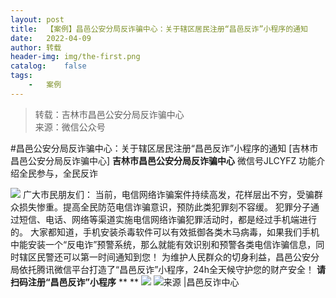 ```yaml
---
layout:	post
title:	【案例】昌邑公安分局反诈骗中心：关于辖区居民注册“昌邑反诈”小程序的通知
date:	2022-04-09
author:	转载
header-img:	img/the-first.png
catalog:	false
tags:
	-	案例
---
```


<blockquote><p>转载：吉林市昌邑公安分局反诈骗中心<br>
来源：微信公众号</p></blockquote>

#昌邑公安分局反诈骗中心：关于辖区居民注册“昌邑反诈”小程序的通知
[吉林市昌邑公安分局反诈骗中心]
**吉林市昌邑公安分局反诈骗中心**
微信号JLCYFZ
功能介绍全民参与，全民反诈

![]({{site.baseurl}}/postimg/7f48KExj8S53ibUWhYkGsX6fwH9J0dEEqeuOkA1nwiceOibfe2RWwXxYXicN3zx1mAibXjQdrRIWT5GhwsNY7Zaa21A.jpeg)
广大市民朋友们：
当前，电信网络诈骗案件持续高发，花样层出不穷，受骗群众损失惨重。提高全民防范电信诈骗意识，预防此类犯罪刻不容缓。
犯罪分子通过短信、电话、网络等渠道实施电信网络诈骗犯罪活动时，都是经过手机端进行的。
大家都知道，手机安装杀毒软件可以有效抵御各类木马病毒，如果我们手机中能安装一个“反电诈”预警系统，那么就能有效识别和预警各类电信诈骗信息，同时辖区民警还可以第一时间通知到您！
为维护人民群众的切身利益，昌邑公安分局依托腾讯微信平台打造了“昌邑反诈”小程序，24h全天候守护您的财产安全！
**请扫码注册“昌邑反诈”小程序**
**
**
![]({{site.baseurl}}/postimg/7f48KExj8S7IwtibsuWUeaGaNYeIVFtZDice1lxOGuAK6XpWNEYf1OyonJkpjBzU77kYhN0bPmPvnZZ5xwHwIajw.jpeg)
![]({{site.baseurl}}/postimg/7f48KExj8S5dd8lSMjmgI3H2OOrDc1saGA0OyyekiceaiaAIH7ZWIHr9OG0phVKpa0tOkSsUrqO8MrCw2T6Yibdnw.jpeg)来源
|昌邑反诈中心
